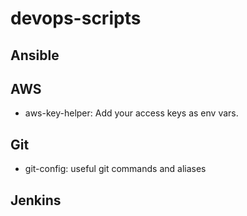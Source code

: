 # devops-scripts
## Ansible
## AWS
- aws-key-helper: Add your access keys as env vars.
## Git
- git-config: useful git commands and aliases
## Jenkins
